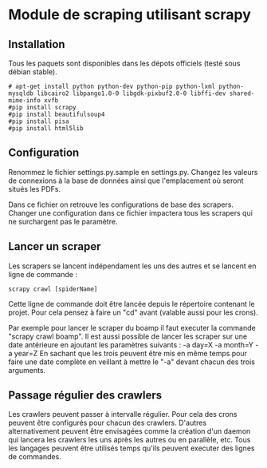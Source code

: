 # Module de scraping utilisant scrapy

## Installation 

Tous les paquets sont disponibles dans les dépots officiels (testé sous débian stable). 

```
# apt-get install python python-dev python-pip python-lxml python-mysqldb libcairo2 libpango1.0-0 libgdk-pixbuf2.0-0 libffi-dev shared-mime-info xvfb
#pip install scrapy
#pip install beautifulsoup4
#pip install pisa
#pip install html5lib
```

## Configuration

Renommez le fichier settings.py.sample en settings.py.
Changez les valeurs de connexions à la base de données ainsi que l'emplacement où seront situés les PDFs.

Dans ce fichier on retrouve les configurations de base des scrapers. Changer une configuration dans ce fichier impactera tous les scrapers qui ne surchargent pas le paramètre.

## Lancer un scraper

Les scrapers se lancent indépendament les uns des autres et se lancent en ligne de commande :

```
scrapy crawl [spiderName]
```
Cette ligne de commande doit être lancée depuis le répertoire contenant le projet. Pour cela pensez à faire un "cd" avant (valable aussi pour les crons).

Par exemple pour lancer le scraper du boamp il faut executer la commande "scrapy crawl boamp".
Il est aussi possible de lancer les scraper sur une date antérieure en ajoutant les paramètres suivants :
-a day=X
-a month=Y
-a year=Z
En sachant que les trois peuvent être mis en même temps pour faire une date complète en veillant à mettre le "-a" devant chacun des trois arguments.

## Passage régulier des crawlers

Les crawlers peuvent passer à intervalle régulier. Pour cela des crons peuvent être configurés pour chacun des crawlers.
D'autres alternativement peuvent être envisagées comme la création d'un daemon qui lancera les crawlers les uns après les autres ou en parallèle, etc. Tous les langages peuvent être utilisés temps qu'ils peuvent executer des lignes de commandes.
